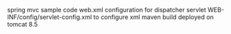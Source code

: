 spring mvc sample code
 web.xml configuration for dispatcher servlet
 WEB-INF/config/servlet-config.xml to configure xml
 maven build deployed on tomcat 8.5
 